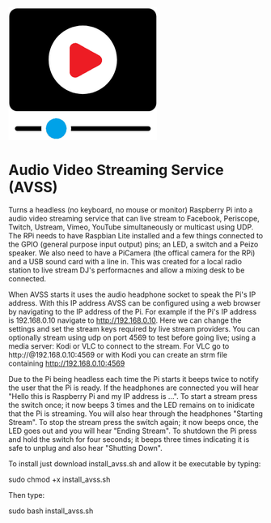 ![AVSS logo](https://github.com/PhantomRaspberryBlower/repository.prb-avss/blob/master/.av_stream/icon.png)

Audio Video Streaming Service (AVSS)
====================================

Turns a headless (no keyboard, no mouse or monitor) Raspberry Pi into a audio video streaming service that can live stream to Facebook, Periscope, Twitch, Ustream, Vimeo, YouTube simultaneously or multicast using UDP. The RPi needs to have Raspbian Lite installed and a few things connected to the GPIO (general purpose input output) pins; an LED, a switch and a Peizo speaker. We also need to have a PiCamera (the offical camera for the RPi) and a USB sound card with a line in. This was created for a local radio station to live stream DJ's performacnes and allow a mixing desk to be connected.

When AVSS starts it uses the audio headphone socket to speak the Pi's IP address. With this IP address AVSS can be configured using a web browser by navigating to the IP address of the Pi. For example if the Pi's IP address is 192.168.0.10 navigate to http://192.168.0.10. Here we can change the settings and set the stream keys required by live stream providers. You can optionally stream using udp on port 4569 to test before going live; using a media server: Kodi or VLC to connect to the stream. For VLC go to http://@192.168.0.10:4569 or with Kodi you can create an strm file containing http://192.168.0.10:4569

Due to the Pi being headless each time the Pi starts it beeps twice to notify the user that the Pi is ready. If the headphones are connected you will hear "Hello this is Raspberry Pi and my IP address is ...". To start a stream press the switch once; it now beeps 3 times and the LED remains on to inidicate that the Pi is streaming. You will also hear through the headphones "Starting Stream". To stop the stream press the switch again; it now beeps once, the LED goes out and you will hear "Ending Stream". To shutdown the Pi press and hold the switch for four seconds; it beeps three times indicating it is safe to unplug and also hear "Shutting Down".

To install just download install_avss.sh and allow it be executable by typing:

sudo chmod +x install_avss.sh

Then type:

sudo bash install_avss.sh